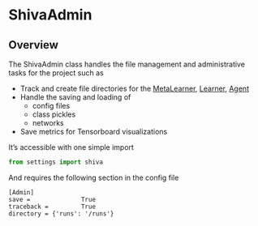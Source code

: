 # ShivaAdmin

## Overview

The ShivaAdmin class handles the file management and administrative tasks for the project such as
* Track and create file directories for the [MetaLearner](https://github.com/nflux/Control-Tasks/tree/dev/shiva/shiva/metalearners), [Learner](https://github.com/nflux/Control-Tasks/tree/dev/shiva/shiva/learners), [Agent](https://github.com/nflux/Control-Tasks/tree/dev/shiva/shiva/agents)
* Handle the saving and loading of
    * config files
    * class pickles
    * networks
* Save metrics for Tensorboard visualizations

It’s accessible with one simple import

```python
from settings import shiva
```

And requires the following section in the config file

```
[Admin]
save =              True
traceback =         True
directory = {'runs': '/runs'}
```
